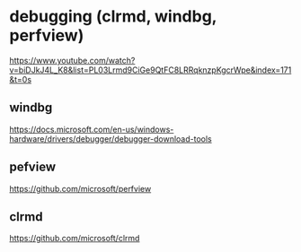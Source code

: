 # debugging (clrmd, windbg, perfview)

https://www.youtube.com/watch?v=biDJkJ4L_K8&list=PL03Lrmd9CiGe9QtFC8LRRqknzpKgcrWpe&index=171&t=0s

## windbg

https://docs.microsoft.com/en-us/windows-hardware/drivers/debugger/debugger-download-tools

## pefview

https://github.com/microsoft/perfview

## clrmd

https://github.com/microsoft/clrmd